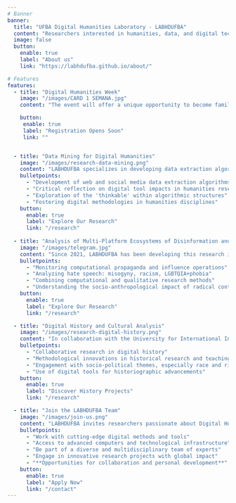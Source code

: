 ```yaml
---
# Banner
banner:
  title: "UFBA Digital Humanities Laboratory - LABHDUFBA"
  content: "Researchers interested in humanities, data, and digital technologies gathered in a space for intellectual exchange, academic research, and scientific production."
  image: false
  button:
    enable: true
    label: "About us"
    link: "https://labhdufba.github.io/about/"

# Features
features:
  - title: "Digital Humanities Week"
    image: "/images/CARD 1 SEMANA.jpg"
    content: "The event will offer a unique opportunity to become familiar with essential digital tools, aimed at both the job market and the academic environment. For more information, [*access the link*](https://tinyurl.com/semana-labhdufba) or scan the available QR code."

    button:
     enable: true
     label: "Registration Opens Soon"
     link: ""


  - title: "Data Mining for Digital Humanities"
    image: "/images/research-data-mining.png"
    content: "LABHDUFBA specializes in developing data extraction algorithms for web and digital social networks, focusing on the integration of computational skills in humanities research. This initiative aims to critically assess how digital tools shape imagination and investigations in humanities, exploring the boundaries of algorithmic logic."
    bulletpoints:
      - "Development of web and social media data extraction algorithms"
      - "Critical reflection on digital tool impacts in humanities research"
      - "Exploration of the 'thinkable' within algorithmic structures"
      - "Fostering digital methodologies in humanities disciplines"
    button:
      enable: true
      label: "Explore Our Research"
      link: "/research"
      
  - title: "Analysis of Multi-Platform Ecosystems of Disinformation and Radicalization through Telegram"
    image: "/images/telegram.jpg"
    content: "Since 2021, LABHDUFBA has been developing this research in partnership with [InternetLab](https://internetlab.org.br/pt/). This project establishes a multi-method framework to map and analyze the multi-platform ecosystem of political extremism networks through the Telegram app. It monitors computational propaganda activities, coordinated influence operations, and hate speech (misogyny, racism, LGBTQIA+phobia) using corpus linguistics (CL), natural language processing (NLP), discourse analysis, and online ethnography."
    bulletpoints:
      - "Monitoring computational propaganda and influence operations"
      - "Analyzing hate speech: misogyny, racism, LGBTQIA+phobia"
      - "Combining computational and qualitative research methods"
      - "Understanding the socio-anthropological impact of radical content"
    button:
      enable: true
      label: "Explore Our Research"
      link: "/research"

  - title: "Digital History and Cultural Analysis"
    image: "/images/research-digital-history.png"
    content: "In collaboration with the University for International Integration of Afro-Brazilian Lusophony, LABHDUFBA explores digital history, focusing on digitized documentary collections and online repositories. The lab seeks to develop new historiographical approaches and engage in methodological reflections, particularly concerning race, racism, and rights in the Americas."
    bulletpoints:
      - "Collaborative research in digital history"
      - "Methodological innovations in historical research and teaching"
      - "Engagement with socio-political themes, especially race and rights"
      - "Use of digital tools for historiographic advancements"
    button:
      enable: true
      label: "Discover History Projects"
      link: "/research"

  - title: "Join the LABHDUFBA Team"
    image: "/images/join-us.png"
    content: "LABHDUFBA invites researchers passionate about Digital Humanities to explore, innovate, and contribute to our dynamic field. With expertise in digital methods and tools, state-of-the-art computing infrastructure, and a vibrant multidisciplinary team, we offer an enriching environment for academic and professional growth."
    bulletpoints:
      - "Work with cutting-edge digital methods and tools"
      - "Access to advanced computers and technological infrastructure"
      - "Be part of a diverse and multidisciplinary team of experts"
      - "Engage in innovative research projects with global impact"
      - "**Opportunities for collaboration and personal development**"
    button:
      enable: true
      label: "Apply Now"
      link: "/contact"
---
```

